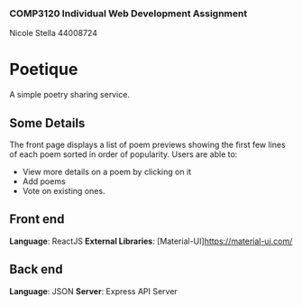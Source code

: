 ### COMP3120 Individual Web Development Assignment
Nicole Stella 44008724

# Poetique

A simple poetry sharing service.

## Some Details
The front page displays a list of poem previews showing the first few lines of each poem sorted in order of popularity.
Users are able to:
- View more details on a poem by clicking on it
- Add poems
- Vote on existing ones.

## Front end
**Language**: ReactJS
**External Libraries**: [Material-UI]https://material-ui.com/

## Back end
**Language**: JSON
**Server**: Express API Server
